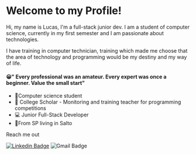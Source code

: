 # Welcome to my Profile!

Hi, my name is Lucas, I'm a full-stack junior dev.
I am a student of computer science, currently in my first semester and I am passionate about technologies.

I have training in computer technician, training which made me choose that the area of ​​technology and programming would be my destiny and my way of life.

#### 😀"  Every professional was an amateur. Every expert was once a beginner. Value the small start"

- 📕Computer science student
- 💼 College Scholar - Monitoring and training teacher for programming competitions
- 💻  Junior Full-Stack Developer
- 📍From SP living in Salto

Reach me out

[![Linkedin Badge](https://img.shields.io/badge/-Lucas%20Anselmo-6633cc?style=flat-square&logo=Linkedin&logoColor=white&link=)](https://www.linkedin.com/in/lucas-anselmo-moraes-da-silva-543636161/)
![Gmail Badge](https://img.shields.io/badge/-lucasanselmodasilva02@gmail.com-6633cc?style=flat-square&logo=Gmail&logoColor=white&link=mailto:lucasanselmodasilva02@gmail.com)
